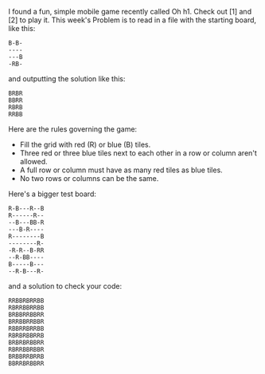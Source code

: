 I found a fun, simple mobile game recently called Oh h1. Check out [1] and [2] to play it. This week's Problem is to read in a file with the starting board, like this:

```
B-B-
----
---B
-RB-
```

and outputting the solution like this:

```
BRBR
BBRR
RBRB
RRBB
```

Here are the rules governing the game:

*    Fill the grid with red (R) or blue (B) tiles.
*    Three red or three blue tiles next to each other in a row or column aren't allowed.
*    A full row or column must have as many red tiles as blue tiles.
*    No two rows or columns can be the same.

Here's a bigger test board:

```
R-B---R--B
R------R--
--B---BB-R
---B-R----
R--------B
--------R-
-R-R--B-RR
--R-BB----
B-----B---
--R-B---R-
```

and a solution to check your code:

```
RRBBRBRRBB
RBRRBBRRBB
BRBBRRBBRR
BRRBBRRBBR
RBBRRBRRBB
RBRBRBBRRB
BRBRBRBBRR
RBRRBBRBBR
BRBBRRBRRB
BBRRBRBBRR
```

